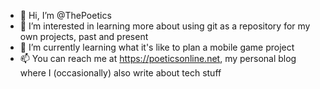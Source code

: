 - 👋 Hi, I’m @ThePoetics
- 👀 I’m interested in learning more about using git as a repository for my own projects, past and present
- 🌱 I’m currently learning what it's like to plan a mobile game project
- 📫 You can reach me at https://poeticsonline.net, my personal blog where I (occasionally) also write about tech stuff

<!---
ThePoetics/ThePoetics is a ✨ special ✨ repository because its `README.md` (this file) appears on your GitHub profile.
You can click the Preview link to take a look at your changes.
--->
